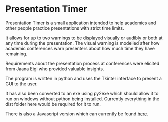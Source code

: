 # Presentation Timer


Presentation Timer is a small application intended to help academics and other people practice presentations with strict time limits.

It allows for up to two warnings to be displayed visually or audibly or both at any time during the presentation. The visual warning is modelled after how academic conferences warn presenters about how much time they have remaining.

Requirements about the presentation process at conferences were elicited from Jaana Eigi who provided valuable insights.  

The program is written in python and uses the Tkinter interface to present a GUI to the user.

It has also been converted to an exe using py2exe which should allow it to run on windows without python being installed. Currently everything in the dist folder here would be required for it to run.

There is also a Javascript version which can currently be found [here](https://a-watkin.github.io/).
